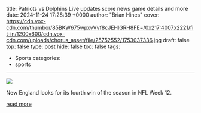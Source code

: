 title: Patriots vs Dolphins Live updates score news game details and more
date: 2024-11-24 17:28:39 +0000
author: "Brian Hines"
cover: https://cdn.vox-cdn.com/thumbor/85BKW675wpxvVvf8cJEHlGRH8FE=/0x217:4007x2221/fit-in/1200x600/cdn.vox-cdn.com/uploads/chorus_asset/file/25752552/1753037336.jpg
draft: false
top: false
type: post
hide: false
toc: false
tags:
  - Sports
categories:
  - sports
---

![](https://cdn.vox-cdn.com/thumbor/85BKW675wpxvVvf8cJEHlGRH8FE=/0x217:4007x2221/fit-in/1200x600/cdn.vox-cdn.com/uploads/chorus_asset/file/25752552/1753037336.jpg)

New England looks for its fourth win of the season in NFL Week 12.

[read more](https://www.patspulpit.com/2024/11/24/24303319/patriots-dolphins-final-score-live-updates-news-game-details-recap-nfl-week-12)
